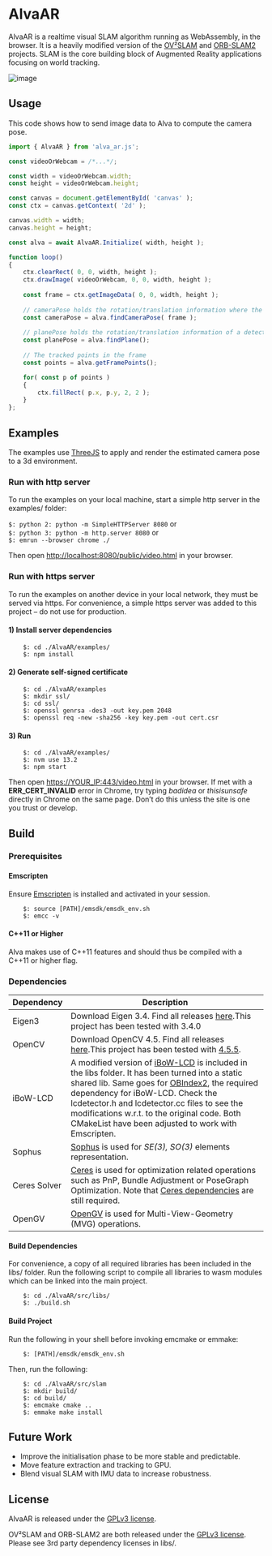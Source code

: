 # AlvaAR

AlvaAR is a realtime visual SLAM algorithm running as WebAssembly, in the browser. It is a heavily modified version of the [OV²SLAM](https://github.com/ov2slam/ov2slam) and [ORB-SLAM2](https://github.com/raulmur/ORB_SLAM2) projects. SLAM is the core building block of Augmented Reality applications focusing on world tracking.

![image](examples/public/assets/image.gif)

## Usage

This code shows how to send image data to Alva to compute the camera pose.

```javascript
import { AlvaAR } from 'alva_ar.js';

const videoOrWebcam = /*...*/;

const width = videoOrWebcam.width;
const height = videoOrWebcam.height;

const canvas = document.getElementById( 'canvas' );
const ctx = canvas.getContext( '2d' );

canvas.width = width;
canvas.height = height;

const alva = await AlvaAR.Initialize( width, height );

function loop()
{
    ctx.clearRect( 0, 0, width, height );
    ctx.drawImage( videoOrWebcam, 0, 0, width, height );
    
    const frame = ctx.getImageData( 0, 0, width, height );
    
    // cameraPose holds the rotation/translation information where the camera is estimated to be
    const cameraPose = alva.findCameraPose( frame );
    
    // planePose holds the rotation/translation information of a detected plane
    const planePose = alva.findPlane();
    
    // The tracked points in the frame
    const points = alva.getFramePoints();

    for( const p of points )
    {
        ctx.fillRect( p.x, p.y, 2, 2 );
    }
};
```


## Examples

The examples use [ThreeJS](https://threejs.org/) to apply and render the estimated camera pose to a 3d environment.

### Run with http server
To run the examples on your local machine, start a simple http server in the examples/ folder:

`$: python 2: python -m SimpleHTTPServer 8080` or   
`$: python 3: python -m http.server 8080` or  
`$: emrun --browser chrome ./`

Then open [http://localhost:8080/public/video.html](http://localhost:8080/public/video.html]) in your browser.

### Run with https server
To run the examples on another device in your local network, they must be served via https. For convenience, a simple https server was added to this project – do not use for production.

#### 1) Install server dependencies
```
    $: cd ./AlvaAR/examples/
    $: npm install
```

#### 2) Generate self-signed certificate
```
    $: cd ./AlvaAR/examples
    $: mkdir ssl/
    $: cd ssl/
    $: openssl genrsa -des3 -out key.pem 2048
    $: openssl req -new -sha256 -key key.pem -out cert.csr
```

#### 3) Run
```
    $: cd ./AlvaAR/examples/
    $: nvm use 13.2
    $: npm start
``` 
Then open [https://YOUR_IP:443/video.html](https://YOUR_IP:443/video.html]) in your browser.
If met with a <b>ERR_CERT_INVALID</b> error in Chrome,
try typing <i>badidea</i> or <i>thisisunsafe</i> directly in Chrome on the same page.
Don’t do this unless the site is one you trust or develop.

## Build

### Prerequisites

#### Emscripten
Ensure [Emscripten](https://emscripten.org/docs/getting_started/Tutorial.html) is installed and activated in your session.

```
    $: source [PATH]/emsdk/emsdk_env.sh 
    $: emcc -v
```

#### C++11 or Higher
Alva makes use of C++11 features and should thus be compiled with a C++11 or higher flag.

### Dependencies

| Dependency             | Description                                                                                                                                                                                                                                                                                                                                                                                                                         |
|------------------------|-------------------------------------------------------------------------------------------------------------------------------------------------------------------------------------------------------------------------------------------------------------------------------------------------------------------------------------------------------------------------------------------------------------------------------------|
| Eigen3                 | Download Eigen 3.4. Find all releases [here](https://eigen.tuxfamily.org/index.php?title=Main_Page).This project has been tested with 3.4.0                                                                                                                                                                                                                                                                                         |
| OpenCV                 | Download OpenCV 4.5. Find all releases [here](https://opencv.org/releases/).This project has been tested with [4.5.5](https://github.com/opencv/opencv/archive/4.5.5.zip).                                                                                                                                                                                                                                                          |
| iBoW-LCD               | A modified version of [iBoW-LCD](https://github.com/emiliofidalgo/ibow-lcd) is included in the libs folder. It has been turned into a static shared lib. Same goes for [OBIndex2](https://github.com/emiliofidalgo/obindex2), the required dependency for iBoW-LCD. Check the lcdetector.h and lcdetector.cc files to see the modifications w.r.t. to the original code. Both CMakeList have been adjusted to work with Emscripten. |
| Sophus                 | [Sophus](https://github.com/strasdat/Sophus) is used for _*SE(3), SO(3)*_ elements representation.                                                                                                                                                                                                                                                                                                                                  |
| Ceres Solver           | [Ceres](https://github.com/ceres-solver/ceres-solver) is used for optimization related operations such as PnP, Bundle Adjustment or PoseGraph Optimization. Note that [Ceres dependencies](http://ceres-solver.org/installation.html) are still required.                                                                                                                                                                           |
| OpenGV                 | [OpenGV](https://github.com/laurentkneip/opengv) is used for Multi-View-Geometry (MVG) operations.                                                                                                                                                                                                                                                                                                                                  |

#### Build Dependencies
For convenience, a copy of all required libraries has been included in the libs/ folder. Run the following script to compile all libraries to wasm modules which can be linked into the main project.

```
    $: cd ./AlvaAR/src/libs/
    $: ./build.sh
```

#### Build Project

Run the following in your shell before invoking emcmake or emmake:

```
    $: [PATH]/emsdk/emsdk_env.sh
```

Then, run the following:

```
    $: cd ./AlvaAR/src/slam
    $: mkdir build/
    $: cd build/
    $: emcmake cmake .. 
    $: emmake make install
```

## Future Work
- Improve the initialisation phase to be more stable and predictable.
- Move feature extraction and tracking to GPU.
- Blend visual SLAM with IMU data to increase robustness. 

## License

AlvaAR is released under the [GPLv3 license](https://www.gnu.org/licenses/gpl-3.0.txt).  

OV²SLAM and ORB-SLAM2 are both released under the [GPLv3 license](https://www.gnu.org/licenses/gpl-3.0.txt). Please see 3rd party dependency licenses in libs/.

## 
